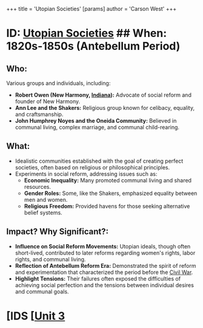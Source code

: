 +++
 title = 'Utopian Societies'
[params]
	author = 'Carson West'
+++
# ID: [Utopian Societies](./../utopian-societies/) ## When: 1820s-1850s (Antebellum Period)
## Who: 
Various groups and individuals, including:
* **Robert Owen (New Harmony, [Indiana](./../indiana/)):**  Advocate of social reform and founder of New Harmony.
* **Ann Lee and the Shakers:**  Religious group known for celibacy, equality, and craftsmanship.
* **John Humphrey Noyes and the Oneida Community:**  Believed in communal living, complex marriage, and communal child-rearing.
## What:
* Idealistic communities established with the goal of creating perfect societies, often based on religious or philosophical principles.
* Experiments in social reform, addressing issues such as:
    * **Economic Inequality:** Many promoted communal living and shared resources.
    * **Gender Roles:** Some, like the Shakers, emphasized equality between men and women. 
    * **Religious Freedom:** Provided havens for those seeking alternative belief systems.
## Impact? Why Significant?: 
* **Influence on Social Reform Movements:** Utopian ideals, though often short-lived, contributed to later reforms regarding women's rights, labor rights, and communal living. 
* **Reflection of Antebellum Reform Era:** Demonstrated the spirit of reform and experimentation that characterized the period before the [Civil War](./../civil-war/).
* **Highlight Tensions:** Their failures often exposed the difficulties of achieving social perfection and the tensions between individual desires and communal goals. 

# [IDS [[Unit 3](./../ids-[[unit-3/)